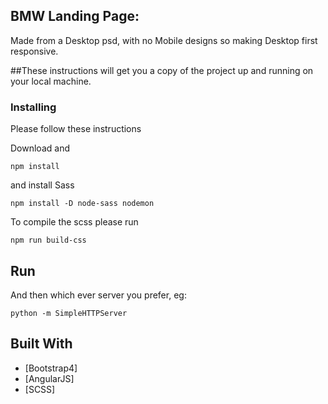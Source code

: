 ## BMW Landing Page:
Made from a Desktop psd, with no Mobile designs so making Desktop first responsive.


##These instructions will get you a copy of the project up and running on your local machine.


### Installing

Please follow these instructions

Download and

```
npm install
```

and install Sass

```
npm install -D node-sass nodemon
```

To compile the scss please run

```
npm run build-css
```

## Run


And then which ever server you prefer, eg:

```
python -m SimpleHTTPServer
```



## Built With

* [Bootstrap4]
* [AngularJS]
* [SCSS]
